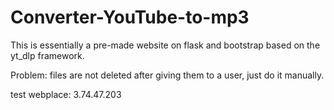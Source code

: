 # Converter-YouTube-to-mp3
This is essentially a pre-made website on flask and bootstrap based on the yt_dlp framework.

Problem: files are not deleted after giving them to a user, just do it manually.

test webplace: 3.74.47.203
